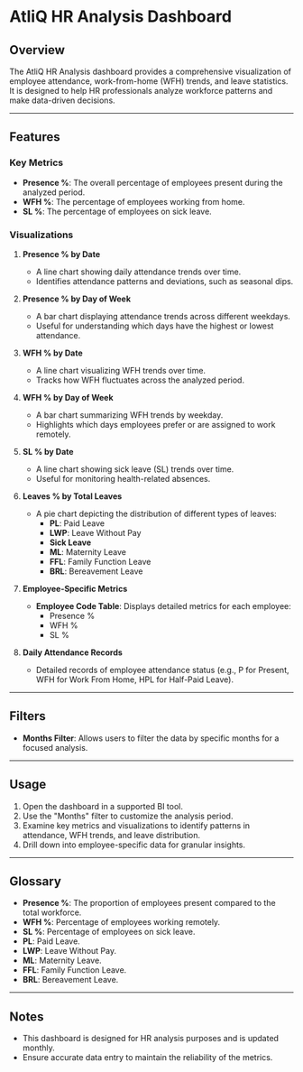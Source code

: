 # AtliQ HR Analysis Dashboard

## Overview
The AtliQ HR Analysis dashboard provides a comprehensive visualization of employee attendance, work-from-home (WFH) trends, and leave statistics. It is designed to help HR professionals analyze workforce patterns and make data-driven decisions.

---

## Features

### Key Metrics
- **Presence %**: The overall percentage of employees present during the analyzed period.
- **WFH %**: The percentage of employees working from home.
- **SL %**: The percentage of employees on sick leave.

### Visualizations
1. **Presence % by Date**
   - A line chart showing daily attendance trends over time.
   - Identifies attendance patterns and deviations, such as seasonal dips.

2. **Presence % by Day of Week**
   - A bar chart displaying attendance trends across different weekdays.
   - Useful for understanding which days have the highest or lowest attendance.

3. **WFH % by Date**
   - A line chart visualizing WFH trends over time.
   - Tracks how WFH fluctuates across the analyzed period.

4. **WFH % by Day of Week**
   - A bar chart summarizing WFH trends by weekday.
   - Highlights which days employees prefer or are assigned to work remotely.

5. **SL % by Date**
   - A line chart showing sick leave (SL) trends over time.
   - Useful for monitoring health-related absences.

6. **Leaves % by Total Leaves**
   - A pie chart depicting the distribution of different types of leaves:
     - **PL**: Paid Leave
     - **LWP**: Leave Without Pay
     - **Sick Leave**
     - **ML**: Maternity Leave
     - **FFL**: Family Function Leave
     - **BRL**: Bereavement Leave

7. **Employee-Specific Metrics**
   - **Employee Code Table**: Displays detailed metrics for each employee:
     - Presence %
     - WFH %
     - SL %

8. **Daily Attendance Records**
   - Detailed records of employee attendance status (e.g., P for Present, WFH for Work From Home, HPL for Half-Paid Leave).

---

## Filters
- **Months Filter**: Allows users to filter the data by specific months for a focused analysis.

---

## Usage
1. Open the dashboard in a supported BI tool.
2. Use the "Months" filter to customize the analysis period.
3. Examine key metrics and visualizations to identify patterns in attendance, WFH trends, and leave distribution.
4. Drill down into employee-specific data for granular insights.

---

## Glossary
- **Presence %**: The proportion of employees present compared to the total workforce.
- **WFH %**: Percentage of employees working remotely.
- **SL %**: Percentage of employees on sick leave.
- **PL**: Paid Leave.
- **LWP**: Leave Without Pay.
- **ML**: Maternity Leave.
- **FFL**: Family Function Leave.
- **BRL**: Bereavement Leave.

---

## Notes
- This dashboard is designed for HR analysis purposes and is updated monthly.
- Ensure accurate data entry to maintain the reliability of the metrics.
